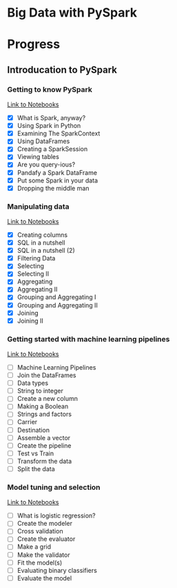 # Big Data with PySpark

# Progress

## Introducation to PySpark

### Getting to know PySpark
[Link to Notebooks](https://github.com/ayushsubedi/big-data-with-pyspark/tree/main/notebooks/1_introduction_to_pyspark/1_getting_to_know_pyspark)

 - [x]	What is Spark, anyway?
 - [x]	Using Spark in Python
 - [x]	Examining The SparkContext
 - [x]	Using DataFrames
 - [x]	Creating a SparkSession
 - [x]	Viewing tables
 - [x]	Are you query-ious?
 - [x]	Pandafy a Spark DataFrame
 - [x]	Put some Spark in your data
 - [x]	Dropping the middle man
 
 ### Manipulating data 
 [Link to Notebooks](https://github.com/ayushsubedi/big-data-with-pyspark/tree/main/notebooks/1_introduction_to_pyspark/2_manipulating_data)
 - [x]	Creating columns
 - [x]	SQL in a nutshell
 - [x]	SQL in a nutshell (2)
 - [x]	Filtering Data
 - [x]	Selecting
 - [x]	Selecting II
 - [x]	Aggregating
 - [x]	Aggregating II
 - [x]	Grouping and Aggregating I
 - [x]	Grouping and Aggregating II
 - [x]	Joining
 - [x]	Joining II

### Getting started with machine learning pipelines
[Link to Notebooks](https://github.com/ayushsubedi/big-data-with-pyspark/tree/main/notebooks/1_introduction_to_pyspark/3_getting_started_with_machine_learning)
- [ ]	Machine Learning Pipelines
- [ ]	Join the DataFrames
- [ ]	Data types
- [ ]	String to integer
- [ ]	Create a new column
- [ ]	Making a Boolean
- [ ]	Strings and factors
- [ ]	Carrier
- [ ]	Destination
- [ ]	Assemble a vector
- [ ]	Create the pipeline
- [ ]	Test vs Train
- [ ]	Transform the data
- [ ]	Split the data

### Model tuning and selection
[Link to Notebooks](https://github.com/ayushsubedi/big-data-with-pyspark/tree/main/notebooks/1_introduction_to_pyspark/4_model_tuning_and_selection)
- [ ]	What is logistic regression?
- [ ]	Create the modeler
- [ ]	Cross validation
- [ ]	Create the evaluator
- [ ]	Make a grid
- [ ]	Make the validator
- [ ]	Fit the model(s)
- [ ]	Evaluating binary classifiers
- [ ]	Evaluate the model
